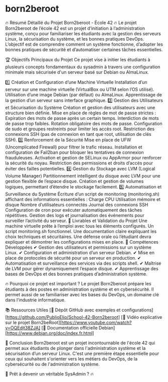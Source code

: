 # born2beroot
🔥 Résumé Détaillé du Projet Born2beroot - École 42 🔥
Le projet Born2beroot de l’école 42 est un projet d’initiation à l’administration système, conçu pour familiariser les étudiants avec la gestion des serveurs Linux, la sécurisation du système, et les bonnes pratiques DevOps. L’objectif est de comprendre comment un système fonctionne, d’adopter les bonnes pratiques de sécurité et d’automatiser certaines tâches essentielles.

🏆 Objectifs Principaux du Projet
Ce projet vise à initier les étudiants à plusieurs concepts fondamentaux du sysadmin à travers une configuration minimale mais sécurisée d'un serveur basé sur Debian ou AlmaLinux.

1️⃣ Création et Configuration d’une Machine Virtuelle
Installation d’un serveur sur une machine virtuelle (VirtualBox ou UTM selon l’OS utilisé).
Utilisation d’une image Debian (par défaut) ou AlmaLinux.
Apprentissage de la gestion d’un serveur sans interface graphique.
2️⃣ Gestion des Utilisateurs et Sécurisation du Système
Création et gestion des utilisateurs avec une structure bien définie.
Mise en place de règles de mot de passe strictes :
Expiration des mots de passe après un certain temps.
Interdiction de mots de passe trop faibles.
Rotation obligatoire des mots de passe.
Configuration de sudo et groupes restreints pour limiter les accès root.
Restriction des connexions SSH (pas de connexion en tant que root, utilisation de clés SSH).
3️⃣ Renforcement de la Sécurité
Mise en place de UFW (Uncomplicated Firewall) pour filtrer le trafic réseau.
Installation et configuration de Fail2ban pour bloquer les tentatives de connexion frauduleuses.
Activation et gestion de SELinux ou AppArmor pour renforcer la sécurité du noyau.
Restriction des permissions et droits d’accès pour éviter des failles potentielles.
4️⃣ Gestion du Stockage avec LVM (Logical Volume Manager)
Partitionnement intelligent du disque avec LVM pour une gestion flexible de l’espace disque.
Création et gestion de volumes logiques, permettant d’étendre le stockage facilement.
5️⃣ Automatisation et Surveillance du Système
Écriture d’un script de monitoring (monitoring.sh) affichant des informations essentielles :
Charge CPU
Utilisation mémoire et disque
Nombre d’utilisateurs connectés
Journal des connexions SSH
Configuration de cron pour exécuter automatiquement des tâches répétitives.
Gestion des logs et journalisation des événements pour surveiller l’activité du serveur.
🚀 Livrables et Validation du Projet
Une machine virtuelle prête à l’emploi avec tous les éléments configurés.
Un script monitoring.sh fonctionnel.
Une documentation claire expliquant les choix techniques et sécuritaires.
Une défense orale où l’étudiant devra expliquer et démontrer les configurations mises en place.
🎯 Compétences Développées
✔ Gestion des utilisateurs et permissions sur un système Linux.
✔ Configuration et administration d’un serveur Debian.
✔ Mise en place de protocoles de sécurité pour un serveur en production.
✔ Automatisation et surveillance des services via des scripts shell.
✔ Maîtrise de LVM pour gérer dynamiquement l’espace disque.
✔ Apprentissage des bases de DevOps et des bonnes pratiques d’administration système.

🔥 Pourquoi ce projet est important ?
Le projet Born2beroot prépare les étudiants à des postes en administration système et en cybersécurité. Il permet aussi de se familiariser avec les bases du DevOps, un domaine clé dans l’industrie informatique.

📚 Ressources Utiles
[📌 Dépôt GitHub avec exemples et configurations][https://github.com/PublioElio/School-42-Born2beroot]
[📌 Vidéo explicative sur le projet Born2beRoot][https://www.youtube.com/watch?v=OQEdjt38ZJA]
[📌 Documentation officielle Debian][https://www.debian.org/doc/index.fr.html]

🎯 Conclusion
Born2beroot est un projet incontournable de l'école 42 qui permet aux étudiants de plonger dans l'administration système et la sécurisation d’un serveur Linux. C'est une première étape essentielle pour ceux qui souhaitent s'orienter vers les métiers du DevOps, de la cybersécurité ou de l'administration système.

🚀 Prêt à devenir un véritable SysAdmin ? 🔥